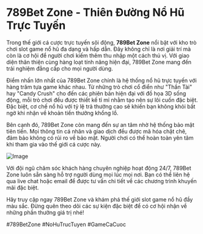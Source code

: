 # 789Bet Zone - Thiên Đường Nổ Hũ Trực Tuyến

Trong thế giới cá cược trực tuyến sôi động, **789Bet Zone** nổi bật với kho trò chơi slot game nổ hũ đa dạng và hấp dẫn. Đây không chỉ là nơi giải trí mà còn là cơ hội để người chơi kiếm thêm thu nhập một cách thú vị. Với giao diện thân thiện cùng hàng loạt tính năng hiện đại, 789Bet Zone mang đến trải nghiệm đẳng cấp cho mọi người dùng.

Điểm nhấn lớn nhất của 789Bet Zone chính là hệ thống nổ hũ trực tuyến với hàng trăm tựa game khác nhau. Từ những trò chơi cổ điển như "Thần Tài" hay "Candy Crush" cho đến các phiên bản hiện đại với đồ họa 3D sống động, mỗi trò chơi đều được thiết kế tỉ mỉ nhằm tạo nên sự lôi cuốn đặc biệt. Đặc biệt, cơ chế nổ hũ với tỷ lệ trả thưởng cao sẽ khiến bạn không khỏi bất ngờ khi nhận về khoản tiền thưởng khổng lồ.

Bên cạnh đó, 789Bet Zone còn mang đến sự an tâm nhờ hệ thống bảo mật tiên tiến. Mọi thông tin cá nhân và giao dịch đều được mã hóa chặt chẽ, đảm bảo không có rủi ro về bảo mật. Người chơi có thể hoàn toàn yên tâm khi tham gia vào thế giới cá cược này.

![Image](https://github.com/user-attachments/assets/bd51ea9f-0666-407b-a7a7-98ead6de688c)

Với đội ngũ chăm sóc khách hàng chuyên nghiệp hoạt động 24/7, 789Bet Zone luôn sẵn sàng hỗ trợ người dùng mọi lúc mọi nơi. Bạn có thể liên hệ qua live chat hoặc email để được tư vấn chi tiết về các chương trình khuyến mãi đặc biệt.

Hãy truy cập ngay 789Bet Zone và khám phá thế giới slot game nổ hũ đầy màu sắc. Đừng quên theo dõi các sự kiện đặc biệt để có cơ hội nhận về những phần thưởng giá trị nhé!

#789BetZone #NoHuTrucTuyen #GameCaCuoc